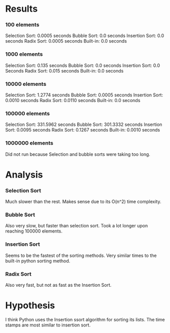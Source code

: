 # Results
### 100 elements
Selection Sort: 0.0005 seconds
Bubble Sort: 0.0 seconds
Insertion Sort: 0.0 seconds
Radix Sort: 0.0005 seconds
Built-in: 0.0 seconds

### 1000 elements
Selection Sort: 0.135 seconds
Bubble Sort: 0.0 seconds
Insertion Sort: 0.0 Seconds
Radix Sort: 0.015 seconds
Built-in: 0.0 seconds

### 10000 elements
Selection Sort: 1.2774 seconds
Bubble Sort: 0.0005 seconds
Insertion Sort: 0.0010 seconds
Radix Sort: 0.0110 seconds
Built-in: 0.0 seconds

### 100000 elements
Selection Sort: 331.5962 seconds
Bubble Sort: 301.3332 seconds
Insertion Sort: 0.0095 seconds
Radix Sort: 0.1267 seconds
Built-in: 0.0010 seconds

### 1000000 elements
Did not run because Selection and bubble sorts were taking too long.


# Analysis
### Selection Sort
Much slower than the rest. Makes sense due to its O(n^2) time complexity.
### Bubble Sort
Also very slow, but faster than selection sort. Took a lot longer upon reaching 100000 elements.
### Insertion Sort
Seems to be the fastest of the sorting methods. Very similar times to the built-in python sorting method.
### Radix Sort
Also very fast, but not as fast as the Insertion Sort.

# Hypothesis
I think Python uses the Insertion ssort algorithm for sorting its lists. The time stamps are most similar to insertion sort.

